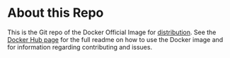 # About this Repo

This is the Git repo of the Docker Official Image for [distribution](https://registry.hub.docker.com/_/registry/).
See the [Docker Hub page](https://hub.docker.com/_/registry) for the full readme on how to use the Docker image and
for information regarding contributing and issues.

